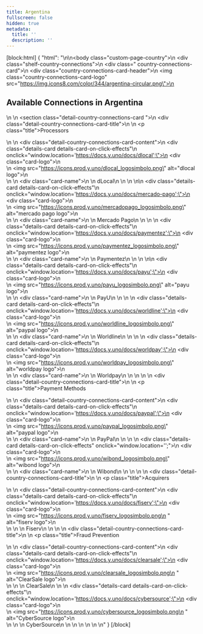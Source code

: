 ```yaml
---
title: Argentina
fullscreen: false
hidden: true
metadata:
  title: ''
  description: ''
---
```

[block:html]
{
  "html": "<style>\n \n  #content-head {\n    display: none !important;\n  }\n\n  .shelf-country-connections {\n    margin: 2rem 0rem;\n  }\n\n  .country-connections-card {\n    border-radius: 10px;\n  }\n\n  .country-connections-card .country-connections-card-header {\n    display: flex;\n    align-items: center;\n  }\n\n  .country-connections-card .country-connections-card-header h2 {\n    margin: 30px 0 0 10px;\n  }\n\n  .country-connections-card .country-connections-card-logo {\n    max-width: 50px;\n    margin: 30px 0 0 30px;\n  }\n\n  .detail-country-connections-card {\n    padding: 0px 30px 30px 30px;\n  }\n\n  .detail-country-connections-card-title .title {\n    margin: 2rem 0 1rem 0;\n    font-weight: 600;\n    font-size: 0.85rem;\n    color: var(--yuno-black-text);\n    border-bottom: 1px solid #BABABA;\n    padding-bottom: 4px !important;\n  }\n\n\n\n  .detail-country-connections-card-content {\n    display: grid;\n    grid-template-columns: repeat(6, 1fr);\n    grid-template-rows: 1fr;\n    column-gap: 7px;\n    row-gap: 7px;\n    align-items: center;\n    font-size: 0.85rem;\n  }\n\n  @media only screen and (max-width: 1100px) {\n    .detail-country-connections-card-content {\n      grid-template-columns: repeat(5, 1fr);\n    }\n  }\n\n  @media only screen and (max-width: 950px) {\n    .detail-country-connections-card-content {\n      grid-template-columns: repeat(4, 1fr);\n    }\n  }\n\n  @media only screen and (max-width: 750px) {\n    .detail-country-connections-card-content {\n      grid-template-columns: repeat(3, 1fr);\n    }\n  }\n\n  @media only screen and (max-width: 650px) {\n    .detail-country-connections-card-content {\n      grid-template-columns: repeat(2, 1fr);\n    }\n  }\n\n  @media only screen and (max-width: 400px) {\n    .detail-country-connections-card-content {\n      grid-template-columns: repeat(1, 1fr);\n    }\n  }\n\n  .details-card {\n    border: 1px solid var(--yuno-purple-50);\n    display: flex;\n    align-items: center;\n    gap: 10px;\n    padding: 0.6rem;\n    border-radius: 7px;\n  }\n\n  .details-card-on-click-effects {\n    cursor: pointer;\n  }\n\n  .details-card-on-click-effects:hover {\n    transform: scale(1.02);\n    box-shadow: 0 5px 5px var(--yuno-purple-10);\n  }\n\n  .details-card .card-logo div {\n    height: 23px;\n    width: 30px;\n    display: flex;\n    flex-direction: column;\n    justify-content: center;\n    align-items: center;\n  }\n\n  .details-card .card-name {\n    grid-area: name;\n    align-self: center;\n  }\n\n  .details-card img {\n    max-height: 23px;\n    max-width: 23px;\n  }\n\n  .details-card .card-title {\n    display: block;\n    padding: 0;\n    margin: 0;\n  }\n</style>\n\n<body class=\"custom-page-country\">\n  <div class=\"shelf-country-connections\">\n    <div class=\" country-connections-card\">\n      <div class=\"country-connections-card-header\">\n        <img class=\"country-connections-card-logo\" src=\"https://img.icons8.com/color/344/argentina-circular.png\">\n        <h2>Available Connections in Argentina</h2>\n      </div>\n      <section class=\"detail-country-connections-card \">\n        <div class=\"detail-country-connections-card-title\">\n          <!-- <div class=\"icon sumary-icon\"\n           style=\"background-image: url('https://raw.githubusercontent.com/cassianomoraes/yuno_card_images/09baa05c6ec36a37a0d41c8f6ddd3e5abcf623a2/yuno-icons/webpage.svg')\">\n         </div> -->\n          <p class=\"title\">Processors</p>\n        </div>\n        <div class=\"detail-country-connections-card-content\">\n          <div class=\"details-card details-card-on-click-effects\"\n            onclick=\"window.location='https://docs.y.uno/docs/dlocal';\">\n            <div class=\"card-logo\">\n              <div>\n                <img src=\"https://icons.prod.y.uno/dlocal_logosimbolo.png\" alt=\"dlocal logo\">\n              </div>\n            </div>\n            <div class=\"card-name\">\n              <span class='card-title'>\n                dLocal\n              </span>\n            </div>\n          </div>\n\n          <div class=\"details-card details-card-on-click-effects\"\n            onclick=\"window.location='https://docs.y.uno/docs/mercado-pago';\">\n            <div class=\"card-logo\">\n              <div>\n                <img src=\"https://icons.prod.y.uno/mercadopago_logosimbolo.png\" alt=\"mercado pago logo\">\n              </div>\n            </div>\n            <div class=\"card-name\">\n              <span class='card-title'>\n                Mercado Pago\n              </span>\n            </div>\n          </div>\n          <div class=\"details-card details-card-on-click-effects\"\n            onclick=\"window.location='https://docs.y.uno/docs/paymentez';\">\n            <div class=\"card-logo\">\n              <div>\n                <img src=\"https://icons.prod.y.uno/paymentez_logosimbolo.png\" alt=\"paymentez logo\">\n              </div>\n            </div>\n            <div class=\"card-name\">\n              <span class='card-title'>\n                Paymentez\n              </span>\n            </div>\n          </div>\n\n          <div class=\"details-card details-card-on-click-effects\"\n            onclick=\"window.location='https://docs.y.uno/docs/payu';\">\n            <div class=\"card-logo\">\n              <div>\n                <img src=\"https://icons.prod.y.uno/payu_logosimbolo.png\" alt=\"payu logo\">\n              </div>\n            </div>\n            <div class=\"card-name\">\n              <span class='card-title'>\n                PayU\n              </span>\n            </div>\n          </div>\n          <div class=\"details-card details-card-on-click-effects\"\n            onclick=\"window.location='https://docs.y.uno/docs/worldline';\">\n            <div class=\"card-logo\">\n              <div>\n                <img src=\"https://icons.prod.y.uno/worldline_logosimbolo.png\" alt=\"paypal logo\">\n              </div>\n            </div>\n            <div class=\"card-name\">\n              <span class='card-title'>\n                Worldline\n              </span>\n            </div>\n          </div>\n          <div class=\"details-card details-card-on-click-effects\"\n            onclick=\"window.location='https://docs.y.uno/docs/worldpay';\">\n            <div class=\"card-logo\">\n              <div>\n                <img src=\"https://icons.prod.y.uno/worldpay_logosimbolo.png\" alt=\"worldpay logo\">\n              </div>\n            </div>\n            <div class=\"card-name\">\n              <span class='card-title'>\n                Worldpay\n              </span>\n            </div>\n          </div>\n        </div>\n        <div class=\"detail-country-connections-card-title\">\n          <!-- <div class=\"icon sumary-icon\"\n           style=\"background-image: url('https://raw.githubusercontent.com/cassianomoraes/yuno_card_images/4baa08426d27941706d05b5c61e7b2e2dcc5c22b/yuno-icons/development.svg')\">\n         </div> -->\n          <p class=\"title\">Payment Methods</p>\n        </div>\n        <div class=\"detail-country-connections-card-content\">\n          <div class=\"details-card details-card-on-click-effects\"\n            onclick=\"window.location='https://docs.y.uno/docs/paypal';\">\n            <div class=\"card-logo\">\n              <div>\n                <img src=\"https://icons.prod.y.uno/paypal_logosimbolo.png\" alt=\"paypal logo\">\n              </div>\n            </div>\n            <div class=\"card-name\">\n              <span class='card-title'>\n                PayPal\n              </span>\n            </div>\n          </div>\n          <div class=\"details-card details-card-on-click-effects\" onclick=\"window.location='';\">\n            <div class=\"card-logo\">\n              <div>\n                <img src=\"https://icons.prod.y.uno/wibond_logosimbolo.png\" alt=\"wibond logo\">\n              </div>\n            </div>\n            <div class=\"card-name\">\n              <span class='card-title'>\n                Wibond\n              </span>\n            </div>\n          </div>\n        </div>\n        <div class=\"detail-country-connections-card-title\">\n          <!-- <div class=\"icon sumary-icon\"\n           style=\"background-image: url('https://raw.githubusercontent.com/cassianomoraes/yuno_card_images/47e683b43964ce49fd31c307ee84b7676bf5ec31/yuno-icons/coronavirus.svg')\">\n         </div> -->\n          <p class=\"title\">Acquirers</p>\n        </div>\n        <div class=\"detail-country-connections-card-content\">\n          <div class=\"details-card details-card-on-click-effects\"\n            onclick=\"window.location='https://docs.y.uno/docs/fiserv';\">\n            <div class=\"card-logo\">\n              <div>\n                <img src=\"https://icons.prod.y.uno/fiserv_logosimbolo.png\n                            \" alt=\"fiserv logo\">\n              </div>\n            </div>\n            <span class='card-title'>\n              Fiserv\n            </span>\n          </div>\n        </div>\n        <div class=\"detail-country-connections-card-title\">\n          <!-- <div class=\"icon sumary-icon\"\n           style=\"background-image: url('https://raw.githubusercontent.com/cassianomoraes/yuno_card_images/b9c6c343a13b3814cf4f70099fe2a0dfb17b1a16/yuno-icons/money.svg')\">\n         </div> -->\n          <p class=\"title\">Fraud Prevention</p>\n        </div>\n        <div class=\"detail-country-connections-card-content\">\n          <div class=\"details-card details-card-on-click-effects\"\n            onclick=\"window.location='https://docs.y.uno/docs/clearsale';\">\n            <div class=\"card-logo\">\n              <div>\n                <img src=\"https://icons.prod.y.uno/clearsale_logosimbolo.png\n                            \" alt=\"ClearSale logo\">\n              </div>\n            </div>\n            <span class='card-title'>\n              ClearSale\n            </span>\n          </div>\n          <div class=\"details-card details-card-on-click-effects\"\n            onclick=\"window.location='https://docs.y.uno/docs/cybersource';\">\n            <div class=\"card-logo\">\n              <div>\n                <img src=\"https://icons.prod.y.uno/cybersource_logosimbolo.png\n                            \" alt=\"CyberSource logo\">\n              </div>\n            </div>\n            <span class='card-title'>\n              CyberSource\n            </span>\n          </div>\n        </div>\n      </section>\n    </div>\n  </div>\n</body>"
}
[/block]